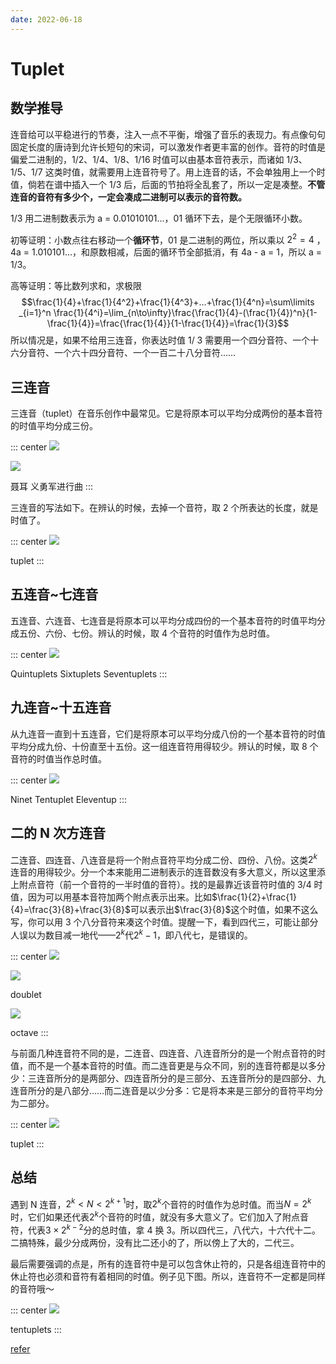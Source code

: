 ```yaml
---
date: 2022-06-18
---
```


# Tuplet

## 数学推导

连音给可以平稳进行的节奏，注入一点不平衡，增强了音乐的表现力。有点像句句固定长度的唐诗到允许长短句的宋词，可以激发作者更丰富的创作。音符的时值是偏爱二进制的，1/2、1/4、1/8、1/16 时值可以由基本音符表示，而诸如 1/3、1/5、1/7 这类时值，就需要用上连音符号了。用上连音的话，不会单独用上一个时值，倘若在谱中插入一个 1/3 后，后面的节拍将全乱套了，所以一定是凑整。**不管连音的音符有多少个，一定会凑成二进制可以表示的音符数。**

1/3 用二进制数表示为 a = 0.01010101...，01 循环下去，是个无限循环小数。

初等证明：小数点往右移动一个**循环节**，01 是二进制的两位，所以乘以 $2^2=4$ ，4a = 1.010101...，和原数相减，后面的循环节全部抵消，有 4a - a = 1，所以 a = 1/3。

高等证明：等比数列求和，求极限
$$\frac{1}{4}+\frac{1}{4^2}+\frac{1}{4^3}+...+\frac{1}{4^n}=\sum\limits _{i=1}^n \frac{1}{4^i}=\lim_{n\to\infty}\frac{\frac{1}{4}-(\frac{1}{4})^n}{1-\frac{1}{4}}=\frac{\frac{1}{4}}{1-\frac{1}{4}}=\frac{1}{3}$$
所以情况是，如果不给用三连音，你表达时值 1/ 3 需要用一个四分音符、一个十六分音符、一个六十四分音符、一个一百二十八分音符……

## 三连音

三连音（tuplet）在音乐创作中最常见。它是将原本可以平均分成两份的基本音符的时值平均分成三份。

::: center
![](/img/art/jstcxjbw.png)

![](/img/art/guoge.png)

聂耳 义勇军进行曲
:::

三连音的写法如下。在辨认的时候，去掉一个音符，取 2 个所表达的长度，就是时值了。

::: center
![](/img/art/tuplet.png)

tuplet
:::

## 五连音~七连音

五连音、六连音、七连音是将原本可以平均分成四份的一个基本音符的时值平均分成五份、六份、七份。辨认的时候，取 4 个音符的时值作为总时值。

::: center
![](/img/art/quintuplets.png)

Quintuplets Sixtuplets Seventuplets
:::

## 九连音~十五连音

从九连音一直到十五连音，它们是将原本可以平均分成八份的一个基本音符的时值平均分成九份、十份直至十五份。这一组连音符用得较少。辨认的时候，取 8 个音符的时值当作总时值。

::: center
![](/img/art/Ninet.png)

Ninet Tentuplet Eleventup
:::

## 二的 N 次方连音

二连音、四连音、八连音是将一个附点音符平均分成二份、四份、八份。这类$2^k$连音的用得较少。分一个本来能用二进制表示的连音数没有多大意义，所以这里添上附点音符（前一个音符的一半时值的音符）。找的是最靠近该音符时值的 3/4 时值，因为可以用基本音符加两个附点表示出来。比如$\frac{1}{2}+\frac{1}{4}=\frac{3}{8}+\frac{3}{8}$可以表示出$\frac{3}{8}$这个时值，如果不这么写，你可以用 3 个八分音符来凑这个时值。提醒一下，看到四代三，可能让部分人误以为数目减一地代——$2^k$代$2^k-1$，即八代七，是错误的。

::: center
![](/img/art/doublet.png)

![](/img/art/lsmd0c6l.png)

doublet

![](/img/art/octave.jpg)

octave
:::

与前面几种连音符不同的是，二连音、四连音、八连音所分的是一个附点音符的时值，而不是一个基本音符的时值。而二连音更是与众不同，别的连音符都是以多分少：三连音所分的是两部分、四连音所分的是三部分、五连音所分的是四部分、九连音所分的是八部分……而二连音是以少分多：它是将本来是三部分的音符平均分为二部分。

::: center
![](/img/art/tuplet2.png)

tuplet
:::

## 总结

遇到 N 连音，$2^k<N<2^{k+1}$时，取$2^k$个音符的时值作为总时值。而当$N=2^k$时，它们如果还代表$2^k$个音符的时值，就没有多大意义了。它们加入了附点音符，代表$3\times2^{k-2}$分的总时值，拿 4 换 3。所以四代三，八代六，十六代十二。二搞特殊，最少分成两份，没有比二还小的了，所以傍上了大的，二代三。

最后需要强调的点是，所有的连音符中是可以包含休止符的，只是各组连音符中的休止符也必须和音符有着相同的时值。例子见下图。所以，连音符不一定都是同样的音符哦～

::: center
![](/img/art/tentuplets.png)

tentuplets
:::

[refer](https://www.zhihu.com/question/430146103/answer/1574796977)
